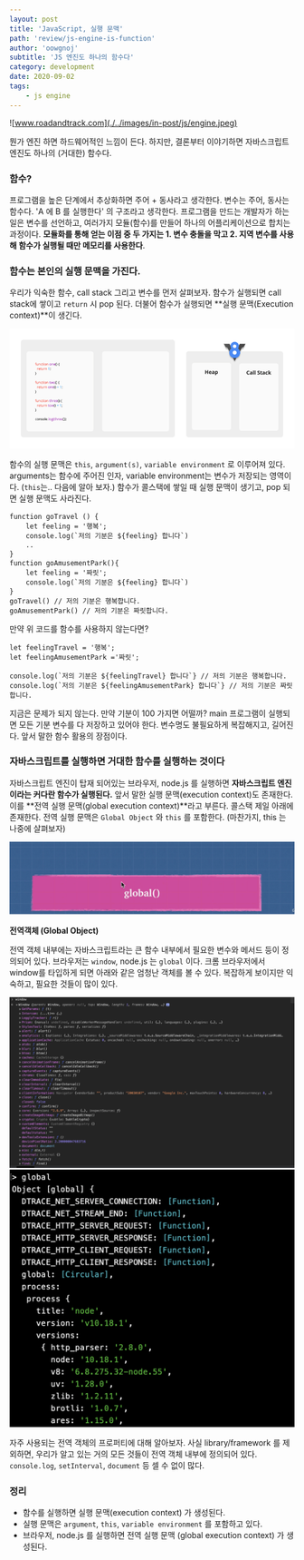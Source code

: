 ```yaml
---
layout: post
title: 'JavaScript, 실행 문맥'
path: 'review/js-engine-is-function'
author: 'oowgnoj'
subtitle: 'JS 엔진도 하나의 함수다'
category: development
date: 2020-09-02
tags:
    - js engine
---
```




![www.roadandtrack.com](./../images/in-post/js/engine.jpeg)

뭔가 엔진 하면 하드웨어적인 느낌이 든다. 하지만, 결론부터 이야기하면 자바스크립트 엔진도 하나의 (거대한) 함수다.

### 함수?

프로그램을 높은 단계에서 추상화하면 주어 + 동사라고 생각한다. 변수는 주어, 동사는 함수다. 'A 에 B 를 실행한다' 의 구조라고 생각한다. 프로그램을 만드는 개발자가 하는 일은 변수를 선언하고, 여러가지 모듈(함수)를 만들어 하나의 어플리케이션으로 합치는 과정이다.
**모듈화를 통해 얻는 이점 중 두 가지는 1. 변수 충돌을 막고  2. 지역 변수를 사용해 함수가 실행될 때만 메모리를 사용한다**. 

### 함수는 본인의 실행 문맥을 가진다.

우리가 익숙한 함수, call stack 그리고 변수를 먼저 살펴보자. 함수가 실행되면 call stack에 쌓이고 `return` 시 pop 된다. 더불어 함수가 실행되면 **실행 문맥(Execution context)**이 생긴다.

![콜 스택 (출처 how-havascript-works DEV)](./../images/in-post/js/callstack.gif)


함수의 실행 문맥은 `this`, `argument(s)`, `variable environment` 로 이루어져 있다. arguments는 함수에 주어진 인자, variable environment는 변수가 저장되는 영역이다. (`this`는.. 다음에 알아 보자.) 함수가 콜스택에 쌓일 때 실행 문맥이 생기고, pop 되면 실행 문맥도 사라진다. 

````
function goTravel () {
	let feeling = '행복';
	console.log(`저의 기분은 ${feeling} 합니다`)
	..
}
function goAmusementPark(){
	let feeling = '짜릿';
	console.log(`저의 기분은 ${feeling} 합니다`)
}
goTravel() // 저의 기분은 행복합니다.
goAmusementPark() // 저의 기분은 짜릿합니다.
````

만약 위 코드를 함수를 사용하지 않는다면? 

````
let feelingTravel = '행복';
let feelingAmusementPark ='짜릿';

console.log(`저의 기분은 ${feelingTravel} 합니다`} // 저의 기분은 행복합니다.
console.log(`저의 기분은 ${feelingAmusementPark} 합니다`} // 저의 기분은 짜릿합니다.

````

지금은 문제가 되지 않는다. 만약 기분이 100 가지면 어떨까? main 프로그램이 실행되면 모든 기분 변수를 다 저장하고 있어야 한다. 변수명도 불필요하게 복잡해지고, 길어진다. 앞서 말한 함수 활용의 장점이다.

### 자바스크립트를 실행하면 거대한 함수를 실행하는 것이다

자바스크립트 엔진이 탑재 되어있는 브라우저, node.js 를 실행하면 **자바스크립트 엔진이라는 커다란 함수가 실행된다.** 앞서 말한 실행 문맥(execution context)도 존재한다. 이를 **전역 실행 문맥(global execution context)**라고 부른다. 콜스택 제일 아래에 존재한다. 전역 실행 문맥은 `Global Object` 와 `this` 를 포함한다. (마찬가지, this 는 나중에 살펴보자)

![전역 실행 문맥 (출처 advanced js concept-udemy)](./../images/in-post/js/global_exe_ctx.png)


**전역객체 (Global Object)**

전역 객체 내부에는 자바스크립트라는 큰 함수 내부에서 필요한 변수와 메서드 등이 정의되어 있다. 브라우저는  `window`, node.js 는 `global` 이다. 크롬 브라우저에서 window를 타입하게 되면 아래와 같은 엄청난 객체를 볼 수 있다. 복잡하게 보이지만 익숙하고, 필요한 것들이 많이 있다.

![브라우저의 경우 window](./../images/in-post/js/web_console.png)
![node의 경우 global](./../images/in-post/js/node_console.png)

자주 사용되는 전역 객체의 프로퍼티에 대해 알아보자. 사실 library/framework 를 제외하면, 우리가 알고 있는 거의 모든 것들이 전역 객체 내부에 정의되어 있다. `console.log`, `setInterval`, `document` 등 셀 수 없이 많다.


### 정리
- 함수를 실행하면 실행 문맥(execution context) 가 생성된다.
- 실행 문맥은 `argument`, `this`, `variable environment` 를 포함하고 있다.
- 브라우저, node.js 를 실행하면 전역 실행 문맥 (global execution context) 가 생성된다.
